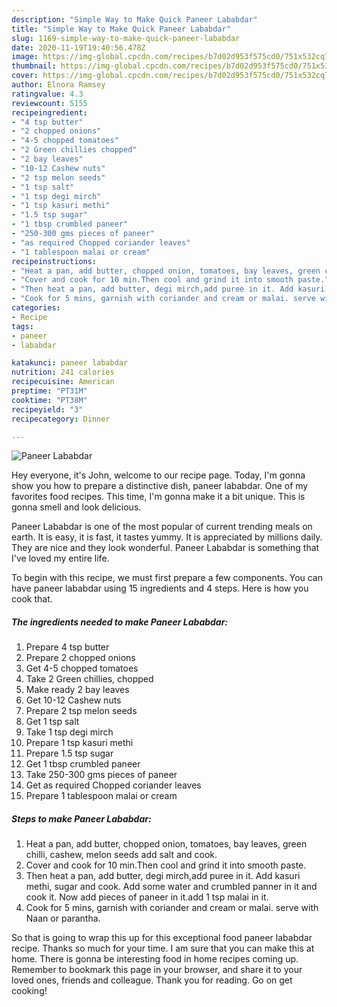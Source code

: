 ```yaml
---
description: "Simple Way to Make Quick Paneer Lababdar"
title: "Simple Way to Make Quick Paneer Lababdar"
slug: 1169-simple-way-to-make-quick-paneer-lababdar
date: 2020-11-19T19:40:56.478Z
image: https://img-global.cpcdn.com/recipes/b7d02d953f575cd0/751x532cq70/paneer-lababdar-recipe-main-photo.jpg
thumbnail: https://img-global.cpcdn.com/recipes/b7d02d953f575cd0/751x532cq70/paneer-lababdar-recipe-main-photo.jpg
cover: https://img-global.cpcdn.com/recipes/b7d02d953f575cd0/751x532cq70/paneer-lababdar-recipe-main-photo.jpg
author: Elnora Ramsey
ratingvalue: 4.3
reviewcount: 5155
recipeingredient:
- "4 tsp butter"
- "2 chopped onions"
- "4-5 chopped tomatoes"
- "2 Green chillies chopped"
- "2 bay leaves"
- "10-12 Cashew nuts"
- "2 tsp melon seeds"
- "1 tsp salt"
- "1 tsp degi mirch"
- "1 tsp kasuri methi"
- "1.5 tsp sugar"
- "1 tbsp crumbled paneer"
- "250-300 gms pieces of paneer"
- "as required Chopped coriander leaves"
- "1 tablespoon malai or cream"
recipeinstructions:
- "Heat a pan, add butter, chopped onion, tomatoes, bay leaves, green chilli, cashew, melon seeds add salt and cook."
- "Cover and cook for 10 min.Then cool and grind it into smooth paste."
- "Then heat a pan, add butter, degi mirch,add puree in it. Add kasuri methi, sugar and cook. Add some water and crumbled panner in it and cook it. Now add pieces of paneer in it.add 1 tsp malai in it."
- "Cook for 5 mins, garnish with coriander and cream or malai. serve with Naan or parantha."
categories:
- Recipe
tags:
- paneer
- lababdar

katakunci: paneer lababdar 
nutrition: 241 calories
recipecuisine: American
preptime: "PT31M"
cooktime: "PT38M"
recipeyield: "3"
recipecategory: Dinner

---
```



![Paneer Lababdar](https://img-global.cpcdn.com/recipes/b7d02d953f575cd0/751x532cq70/paneer-lababdar-recipe-main-photo.jpg)

Hey everyone, it's John, welcome to our recipe page. Today, I'm gonna show you how to prepare a distinctive dish, paneer lababdar. One of my favorites food recipes. This time, I'm gonna make it a bit unique. This is gonna smell and look delicious.



Paneer Lababdar is one of the most popular of current trending meals on earth. It is easy, it is fast, it tastes yummy. It is appreciated by millions daily. They are nice and they look wonderful. Paneer Lababdar is something that I've loved my entire life.


To begin with this recipe, we must first prepare a few components. You can have paneer lababdar using 15 ingredients and 4 steps. Here is how you cook that.

<!--inarticleads1-->

##### The ingredients needed to make Paneer Lababdar:

1. Prepare 4 tsp butter
1. Prepare 2 chopped onions
1. Get 4-5 chopped tomatoes
1. Take 2 Green chillies, chopped
1. Make ready 2 bay leaves
1. Get 10-12 Cashew nuts
1. Prepare 2 tsp melon seeds
1. Get 1 tsp salt
1. Take 1 tsp degi mirch
1. Prepare 1 tsp kasuri methi
1. Prepare 1.5 tsp sugar
1. Get 1 tbsp crumbled paneer
1. Take 250-300 gms pieces of paneer
1. Get as required Chopped coriander leaves
1. Prepare 1 tablespoon malai or cream




<!--inarticleads2-->

##### Steps to make Paneer Lababdar:

1. Heat a pan, add butter, chopped onion, tomatoes, bay leaves, green chilli, cashew, melon seeds add salt and cook.
1. Cover and cook for 10 min.Then cool and grind it into smooth paste.
1. Then heat a pan, add butter, degi mirch,add puree in it. Add kasuri methi, sugar and cook. Add some water and crumbled panner in it and cook it. Now add pieces of paneer in it.add 1 tsp malai in it.
1. Cook for 5 mins, garnish with coriander and cream or malai. serve with Naan or parantha.




So that is going to wrap this up for this exceptional food paneer lababdar recipe. Thanks so much for your time. I am sure that you can make this at home. There is gonna be interesting food in home recipes coming up. Remember to bookmark this page in your browser, and share it to your loved ones, friends and colleague. Thank you for reading. Go on get cooking!
